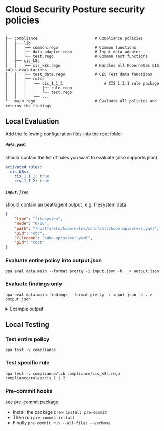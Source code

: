 # Cloud Security Posture security policies 
    .
    ├── compliance                         # Compliance policies
    │   ├── lib
    │   │   ├── common.rego                # Common functions
    │   │   ├── data_adapter.rego          # Input data adapter
    │   │   └── test.rego                  # Common Test functions
    │   ├── cis_k8s
    │   |   ├── cis_k8s.rego               # Handles all Kubernetes CIS rules evalutations
    │   |   ├── test_data.rego             # CIS Test data functions
    │   │   ├── rules
    │   │   │   ├── cis_1_1_1                  # CIS 1.1.1 rule package 
    │   │   │   │   ├── rule.rego
    │   │   │   │   └── test.rego
    │   │   │   └── ...
    └── main.rego                          # Evaluate all policies and returns the findings
    
## Local Evaluation
Add the following configuration files into the root folder
##### `data.yaml`
should contain the list of rules you want to evaluate (also supports json)

```yaml
activated_rules:
  cis_k8s:
    cis_1_1_1: true
    cis_1_1_2: true
```

##### `input.json`
should contain an beat/agent output, e.g. filesystem data

```json
{
    "type": "filesystem",
    "mode": "0700",
    "path": "/hostfs/etc/kubernetes/manifests/kube-apiserver.yaml",
    "uid": "etc",
    "filename": "kube-apiserver.yaml",
    "gid": "root"
}
```

### Evaluate entire policy into output.json
`opa eval data.main --format pretty -i input.json -b . > output.json`

### Evaluate findings only
`opa eval data.main.findings --format pretty -i input.json -b . > output.json`

<details> 
<summary>Example output</summary>
  
```json
{
  "findings": [
    {
      "result": {
        "evaluation": "failed",
        "evidence": {
          "filemode": "0700"
        }
      },
      "rule": {
        "benchmark": "CIS Kubernetes",
        "description": "The API server pod specification file controls various parameters that set the behavior of the API server. You should restrict its file permissions to maintain the integrity of the file. The file should be writable by only the administrators on the system.",
        "impact": "None",
        "name": "Ensure that the API server pod specification file permissions are set to 644 or more restrictive",
        "remediation": "chmod 644 /etc/kubernetes/manifests/kube-apiserver.yaml",
        "tags": [
          "CIS",
          "CIS v1.6.0",
          "Kubernetes",
          "CIS 1.1.1",
          "Master Node Configuration"
        ]
      }
    },
    {
      "result": {
        "evaluation": "passed",
        "evidence": {
          "gid": "root",
          "uid": "root"
        }
      },
      "rule": {
        "benchmark": "CIS Kubernetes",
        "description": "The API server pod specification file controls various parameters that set the behavior of the API server. You should set its file ownership to maintain the integrity of the file. The file should be owned by root:root.",
        "impact": "None",
        "name": "Ensure that the API server pod specification file ownership is set to root:root",
        "remediation": "chown root:root /etc/kubernetes/manifests/kube-apiserver.yaml",
        "tags": [
          "CIS",
          "CIS v1.6.0",
          "Kubernetes",
          "CIS 1.1.2",
          "Master Node Configuration"
        ]
      }
    }
  ],
  "resource": {
    "filename": "kube-apiserver.yaml",
    "gid": "root",
    "mode": "0700",
    "path": "/hostfs/etc/kubernetes/manifests/kube-apiserver.yaml",
    "type": "file-system",
    "uid": "root"
  }
}
```
  
</details>

## Local Testing
### Test entire policy
`opa test -v compliance`

### Test specific rule
`opa test -v compliance/lib compliance/cis_k8s.rego compliance/rules/cis_1_1_2`

### Pre-commit hooks
see [pre-commit](https://pre-commit.com/) package

- Install the package `brew install pre-commit`
- Then run `pre-commit install`
- Finally `pre-commit run --all-files --verbose`
